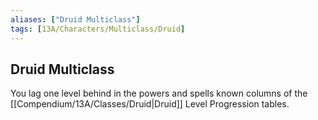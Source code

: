 ```yaml
---
aliases: ["Druid Multiclass"]
tags: [13A/Characters/Multiclass/Druid]
---
```


## Druid Multiclass

You lag one level behind in the powers and spells known columns of the [[Compendium/13A/Classes/Druid|Druid]] Level Progression tables.

